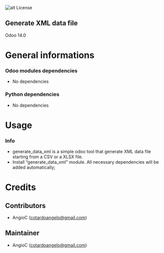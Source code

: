 ![alt License](https://img.shields.io/badge/licence-AGPL--3-blue.svg)

## Generate XML data file

Odoo 14.0

General informations
====================

### Odoo modules dependencies

* No dependencies

### Python dependencies

* No dependencies

Usage
=====

### Info
* generate_data_xml is a simple odoo tool that generate XML data file starting from a CSV or a XLSX file.
* Install “generate_data_xml” module. All necessary dependencies will be added automatically;

Credits
=======

Contributors
------------

* AngioC (<cotardoangelo@gmail.com>)


Maintainer
----------

* AngioC (<cotardoangelo@gmail.com>)

